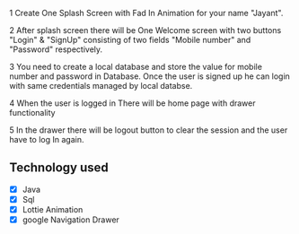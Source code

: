 1 Create One Splash Screen with Fad In Animation for your name "Jayant".

2 After splash screen there will be One Welcome screen with two buttons  "Login" & "SignUp"  consisting of two fields "Mobile number" and "Password" respectively.

3 You need to create a local database and store the value for mobile number and password in Database. 
Once the user is signed up he can login with same credentials managed by local databse.

4 When the user is logged in There will be home page with drawer functionality

5 In the drawer there will be logout button to clear the session and the user have to log In again.

##  Technology used 
- [X] Java
- [X] Sql
- [X] Lottie Animation
- [X] google Navigation Drawer
